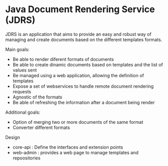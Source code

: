 # Java Document Rendering Service (JDRS)


JDRS is an application that aims to provide an easy and robust way of managing and create documents based on the different templates formats.


Main goals:

- Be able to render diferent formats of documents
- Be able to create dinamic documents based on templates and the list of values sent
- Be managed using a web application, allowing the definition of templates
- Expose a set of webservices to handle remote document rendering requests
- Agnostic of the formats
- Be able of refreshing the information after a document being render


Additional goals:

- Option of merging two or more documents of the same format
- Converter different formats



Design 

- core-api : Define the interfaces and extension points
- web-admin : provides a web page to manage templates and repoositories




